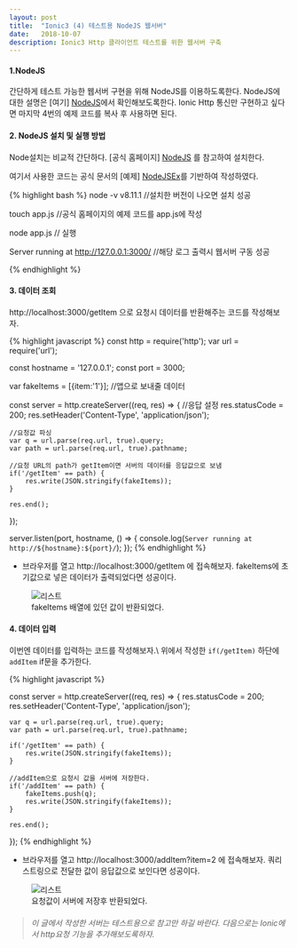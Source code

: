 ```yaml
---
layout: post
title:  "Ionic3 (4) 테스트용 NodeJS 웹서버"
date:   2018-10-07
description: Ionic3 Http 클라이언트 테스트를 위한 웹서버 구축
---
```

#### 1.NodeJS
간단하게 테스트 가능한 웹서버 구현을 위해 NodeJS를 이용하도록한다.
NodeJS에 대한 설명은 [여기] [NodeJS]에서 확인해보도록한다.
Ionic Http 통신만 구현하고 싶다면 마지막 4번의 예제 코드를 복사 후 사용하면 된다.

#### 2. NodeJS 설치 및 실행 방법
Node설치는 비교적 간단하다. [공식 홈페이지] [NodeJS] 를 참고하여 설치한다.

여기서 사용한 코드는 공식 문서의 [예제] [NodeJSEx]를 기반하여 작성하였다.

{% highlight bash %}
node -v
v8.11.1 //설치한 버전이 나오면 설치 성공

touch app.js
//공식 홈페이지의 예제 코드를 app.js에 작성

node app.js // 실행

Server running at http://127.0.0.1:3000/ //해당 로그 출력시 웹서버 구동 성공

{% endhighlight %}

#### 3. 데이터 조회
http://localhost:3000/getItem 으로 요청시 데이터를 반환해주는 코드를 작성해보자.

{% highlight javascript %}
const http = require('http');
var url = require('url');

const hostname = '127.0.0.1';
const port = 3000;

var fakeItems = [{item:'1'}]; //앱으로 보내줄 데이터

const server = http.createServer((req, res) => {
    //응답 설정
    res.statusCode = 200;
    res.setHeader('Content-Type', 'application/json');

    //요청값 파싱
    var q = url.parse(req.url, true).query;
    var path = url.parse(req.url, true).pathname;

    //요청 URL의 path가 getItem이면 서버의 데이터를 응답값으로 보냄
    if('/getItem' == path) {
        res.write(JSON.stringify(fakeItems));
    }

    res.end();
});

server.listen(port, hostname, () => {
    console.log(`Server running at http://${hostname}:${port}/`);
});
{% endhighlight %}

* 브라우저를 열고 http://localhost:3000/getItem 에 접속해보자. fakeItems에 초기값으로 넣은 데이터가 출력되었다면 성공이다.


<figure>
	<img src="{{ '/assets/img/post/20181007_img1.png' | prepend: site.baseurl }}" alt="리스트 "> 
	<figcaption>fakeItems 배열에 있던 값이 반환되었다.</figcaption>
</figure>

#### 4. 데이터 입력
이번엔 데이터를 입력하는 코드를 작성해보자.\\
위에서 작성한 `if(/getItem)` 하단에 `addItem`  if문을 추가한다.

{% highlight javascript %}

const server = http.createServer((req, res) => {
    res.statusCode = 200;
    res.setHeader('Content-Type', 'application/json');

    var q = url.parse(req.url, true).query;
    var path = url.parse(req.url, true).pathname;

    if('/getItem' == path) {
        res.write(JSON.stringify(fakeItems));
    }
    
    //addItem으로 요청시 값을 서버에 저장한다.
    if('/addItem' == path) {
        fakeItems.push(q);
        res.write(JSON.stringify(fakeItems));
    }

    res.end();
});
{% endhighlight %}

* 브라우저를 열고 http://localhost:3000/addItem?item=2 에 접속해보자. 쿼리 스트링으로 전달한 값이 응답값으로 보인다면 성공이다.

<figure>
	<img src="{{ '/assets/img/post/20181007_img2.png' | prepend: site.baseurl }}" alt="리스트 "> 
	<figcaption>요청값이 서버에 저장후 반환되었다.</figcaption>
</figure>

> ###### 이 글에서 작성한 서버는 테스트용으로 참고만 하길 바란다. 다음으로는 Ionic에서 http요청 기능을 추가해보도록하자.

[NodeJS]: https://nodejs.org/ko/
[NodeJSEx]: https://nodejs.org/dist/latest-v8.x/docs/api/synopsis.html 






